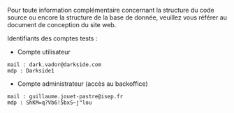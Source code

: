 Pour toute information complémentaire concernant la structure du code source ou encore la structure de la base de donnée, veuillez vous référer au document de conception du site web.

Identifiants des comptes tests :

- Compte utilisateur

```
mail : dark.vador@darkside.com
mdp : Darkside1
```

- Compte administrateur (accès au backoffice)

```
mail : guillaume.jouet-pastre@isep.fr
mdp : ShKM=q?Vb6!5bxS~j"lou
```